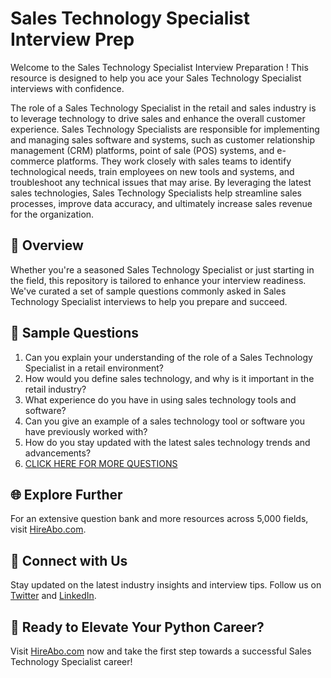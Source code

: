 # Sales Technology Specialist Interview Prep

Welcome to the Sales Technology Specialist Interview Preparation ! This resource is designed to help you ace your Sales Technology Specialist interviews with confidence.

The role of a Sales Technology Specialist in the retail and sales industry is to leverage technology to drive sales and enhance the overall customer experience. Sales Technology Specialists are responsible for implementing and managing sales software and systems, such as customer relationship management (CRM) platforms, point of sale (POS) systems, and e-commerce platforms. They work closely with sales teams to identify technological needs, train employees on new tools and systems, and troubleshoot any technical issues that may arise. By leveraging the latest sales technologies, Sales Technology Specialists help streamline sales processes, improve data accuracy, and ultimately increase sales revenue for the organization.

## 🚀 Overview

Whether you're a seasoned Sales Technology Specialist or just starting in the field, this repository is tailored to enhance your interview readiness. We've curated a set of sample questions commonly asked in Sales Technology Specialist interviews to help you prepare and succeed.

## 📝 Sample Questions

1. Can you explain your understanding of the role of a Sales Technology Specialist in a retail environment?
2. How would you define sales technology, and why is it important in the retail industry?
3. What experience do you have in using sales technology tools and software?
4. Can you give an example of a sales technology tool or software you have previously worked with?
5. How do you stay updated with the latest sales technology trends and advancements?
6. [CLICK HERE FOR MORE QUESTIONS](https://hireabo.com/job/22_1_47/Sales%20Technology%20Specialist)

## 🌐 Explore Further

For an extensive question bank and more resources across 5,000 fields, visit [HireAbo.com](https://www.hireabo.com).

## 📱 Connect with Us

Stay updated on the latest industry insights and interview tips. Follow us on [Twitter](https://twitter.com/hireabo) and [LinkedIn](https://www.linkedin.com/in/hire-abo-3609972a8/).

## 🚀 Ready to Elevate Your Python Career?

Visit [HireAbo.com](https://www.hireabo.com) now and take the first step towards a successful Sales Technology Specialist career!